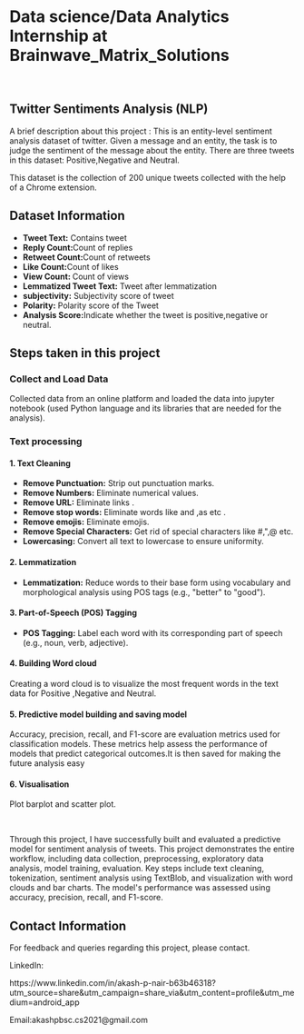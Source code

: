 <h1>Data science/Data Analytics Internship at Brainwave_Matrix_Solutions </h1>
<br>
<h2>Twitter Sentiments Analysis (NLP)</h2>

A brief description about this project : This is an entity-level sentiment analysis dataset of twitter. Given a message and an entity, the task is to judge the sentiment of the message about the entity. There are three tweets in this dataset: Positive,Negative and Neutral.

This dataset is the collection of 200 unique tweets collected with the help of a Chrome extension.
<h2>Dataset Information</h2>
    <ul>
        <li><strong>Tweet Text:</strong> Contains tweet</li>
        <li><strong>Reply Count:</strong>Count of replies</li>
        <li><strong>Retweet Count:</strong>Count of retweets</li>
        <li><strong>Like Count:</strong>Count of likes</li>
        <li><strong>View Count:	</strong>Count of views</li>
        <li><strong>Lemmatized Tweet Text:</strong> Tweet after lemmatization</li>
        <li><strong>subjectivity:</strong> Subjectivity score of tweet</li>
        <li><strong>Polarity:</strong> Polarity score of the Tweet</li>
        <li><strong>Analysis Score:</strong>Indicate whether the tweet is positive,negative or neutral.</li>
    </ul>
<h2>Steps taken in this project</h2>
    <h3>Collect and Load Data</h3>
        <p>Collected data from an online platform and loaded the data into jupyter notebook (used Python language and its libraries that are needed for the analysis).</p>
    <h3>Text processing</h3>
        <h4>1. Text Cleaning</h4>
            <ul>
                <li><strong>Remove Punctuation:</strong> Strip out punctuation marks.</li>
                <li><strong>Remove Numbers:</strong> Eliminate numerical values.</li>
                <li><strong>Remove URL:</strong> Eliminate links .</li>
                <li><strong>Remove stop words:</strong> Eliminate words like and ,as etc .</li>
                <li><strong>Remove emojis:</strong> Eliminate emojis.</li>
                <li><strong>Remove Special Characters:</strong> Get rid of special characters like #,",@ etc.</li>
                <li><strong>Lowercasing:</strong> Convert all text to lowercase to ensure uniformity.</li>
            </ul>
         <h4>2. Lemmatization</h4>
            <ul>
                <li><strong>Lemmatization:</strong> Reduce words to their base form using vocabulary and morphological analysis using POS tags (e.g., "better" to "good").</li>
            </ul>
        <h4>3. Part-of-Speech (POS) Tagging</h4>
            <ul>
                <li><strong>POS Tagging:</strong> Label each word with its corresponding part of speech (e.g., noun, verb, adjective).</li>
            </ul>
        <h4>4. Building Word cloud</h4>
            <p>Creating a word cloud is  to visualize the most frequent words in the  text data for Positive ,Negative and Neutral.</p>
        <h4>5. Predictive model building and saving model</h4>
            <p>Accuracy, precision, recall, and F1-score are evaluation metrics  used for classification models. These metrics help assess the performance of models that predict categorical outcomes.It is then saved for making the future analysis easy</p>
        <h4>6. Visualisation</h4>
            <p>Plot barplot and scatter plot.</p>
<br>
<p>Through this project, I have successfully built and evaluated a predictive model for sentiment analysis of tweets. This project demonstrates the entire workflow, including data collection, preprocessing, exploratory data analysis, model training, evaluation. Key steps include text cleaning, tokenization, sentiment analysis using TextBlob, and visualization with word clouds and bar charts. The model's performance was assessed using accuracy, precision, recall, and F1-score.</p>
<h2>Contact Information</h2>
    <p>For feedback  and queries regarding this project, please contact.</p>
    <p>LinkedIn:</p><a href="https://www.linkedin.com/in/akash-p-nair-b63b46318?utm_source=share&utm_campaign=share_via&utm_content=profile&utm_medium=android_app"></a>https://www.linkedin.com/in/akash-p-nair-b63b46318?utm_source=share&utm_campaign=share_via&utm_content=profile&utm_medium=android_app</p>
    <p>Email:akashpbsc.cs2021@gmail.com</p>

